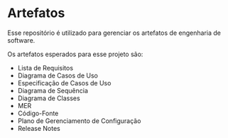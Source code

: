 Artefatos
=========

Esse repositório é utilizado para gerenciar os artefatos de engenharia de software.

Os artefatos esperados para esse projeto são:

- Lista de Requisitos
- Diagrama de Casos de Uso
- Especificação de Casos de Uso
- Diagrama de Sequência
- Diagrama de Classes
- MER
- Código-Fonte
- Plano de Gerenciamento de Configuração
- Release Notes
